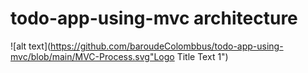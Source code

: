 # todo-app-using-mvc architecture


![alt text](https://github.com/baroudeColombbus/todo-app-using-mvc/blob/main/MVC-Process.svg"Logo Title Text 1")
